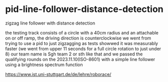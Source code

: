 # pid-line-follower-distance-detection
zigzag line follower with distance detection

the testing track consists of a circle with a 40cm radius and an attachable on or off ramp,
the driving direction is counterclockwise
we went from trying to use a pid to just zigzagging as tests showwed it was measurably faster
(we went from upper 11 seconds for a full circle rotation to just under 8)
our team name is Sgh team 2 or sth like that and we passed the qualifying rounds on the 2023.11.10(ISO-8601)
with a simple line follower using a brightness spectrum function

https://www.ist.uni-stuttgart.de/de/lehre/roborace/
